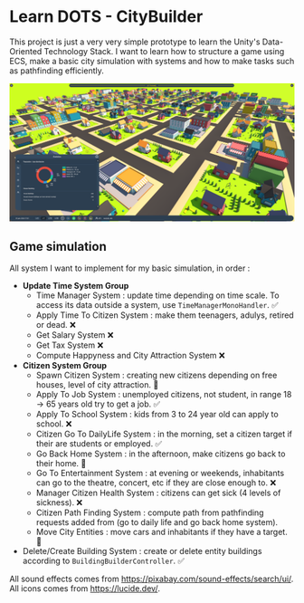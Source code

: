 # Learn DOTS - CityBuilder

This project is just a very very simple prototype to learn the Unity's Data-Oriented Technology Stack.
I want to learn how to structure a game using ECS, make a basic city simulation with systems and how to make tasks such as pathfinding efficiently.

![image](cover.png)

## Game simulation

All system I want to implement for my basic simulation, in order :

- **Update Time System Group**
  - Time Manager System : update time depending on time scale. To access its data outside a system, use ```TimeManagerMonoHandler```. :white_check_mark:
  - Apply Time To Citizen System : make them teenagers, adulys, retired or dead. :x:
  - Get Salary System :x:
  - Get Tax System :x:
  - Compute Happyness and City Attraction System :x:
- **Citizen System Group**
  - Spawn Citizen System : creating new citizens depending on free houses, level of city attraction. :construction:
  - Apply To Job System : unemployed citizens, not student, in range 18 -> 65 years old try to get a job. :white_check_mark:
  - Apply To School System : kids from 3 to 24 year old can apply to school. :x:
  - Citizen Go To DailyLife System : in the morning, set a citizen target if their are students or employed. :white_check_mark:
  - Go Back Home System : in the afternoon, make citizens go back to their home. :construction:
  - Go To Entertainment System : at evening or weekends, inhabitants can go to the theatre, concert, etc if they are close enough to. :x:
  - Manager Citizen Health System : citizens can get sick (4 levels of sickness). :x:
  - Citizen Path Finding System : compute path from pathfinding requests added from (go to daily life and go back home system).
  - Move City Entities : move cars and inhabitants if they have a target. :construction:
- Delete/Create Building System : create or delete entity buildings according to ```BuildingBuilderController```. :white_check_mark:

All sound effects comes from https://pixabay.com/sound-effects/search/ui/.
All icons comes from https://lucide.dev/.
